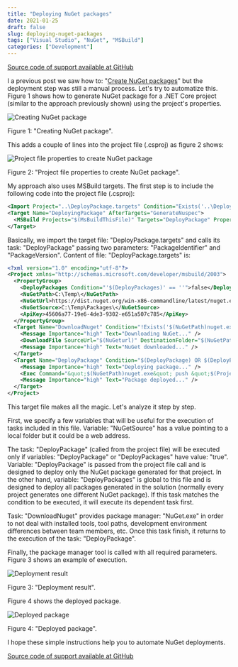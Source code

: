 ```yaml
---
title: "Deploying NuGet packages"
date: 2021-01-25
draft: false
slug: deploying-nuget-packages
tags: ["Visual Studio", "NuGet", "MSBuild"]
categories: ["Development"]
---
```

[Source code of support available at GitHub](https://github.com/rsotolongo/RS.Blog.Projects/tree/main/DeployPackages)

I a previous post we saw how to: "[Create NuGet packages](../creating_nuget_packages)" but the deployment step was still a manual process. Let's try to automatize this. Figure 1 shows how to generate NuGet package for a .NET Core project (similar to the approach previously shown) using the project's properties.

![Creating NuGet package](/deploying-nuget-packages/01.png)

Figure 1: "Creating NuGet package".

This adds a couple of lines into the project file (.csproj) as figure 2 shows:

![Project file properties to create NuGet package](/deploying-nuget-packages/02.png)

Figure 2: "Project file properties to create NuGet package".

My approach also uses MSBuild targets. The first step is to include the following code into the project file (.csproj):

``` XML
<Import Project="..\DeployPackage.targets" Condition="Exists('..\DeployPackage.targets')" />
<Target Name="DeployingPackage" AfterTargets="GenerateNuspec">
  <MSBuild Projects="$(MsBuildThisFile)" Targets="DeployPackage" Properties="PackageIdentifier=$(PackageId);PackageVersion=$(Version);DeployPackage=true" />
</Target>
```

Basically, we import the target file: "DeployPackage.targets" and calls its task: "DeployPackage" passing two parameters: "PackageIdentifier" and "PackageVersion". Content of file: "DeployPackage.targets" is:

``` XML
<?xml version="1.0" encoding="utf-8"?>
<Project xmlns="http://schemas.microsoft.com/developer/msbuild/2003">
  <PropertyGroup>
    <DeployPackages Condition="'$(DeployPackages)' == ''">false</DeployPackages>
    <NuGetPath>C:\Temp\</NuGetPath>
    <NuGetUrl>https://dist.nuget.org/win-x86-commandline/latest/nuget.exe</NuGetUrl>
    <NuGetSource>C:\Temp\Packages\</NuGetSource>
    <ApiKey>45606a77-19e6-4de3-9302-e651a507c785</ApiKey>
  </PropertyGroup>
  <Target Name="DownloadNuget" Condition="!Exists('$(NuGetPath)nuget.exe')">
    <Message Importance="high" Text="Downloading NuGet..." />
    <DownloadFile SourceUrl="$(NuGeturl)" DestinationFolder="$(NuGetPath)" />
    <Message Importance="high" Text="NuGet downloaded..." />
  </Target>
  <Target Name="DeployPackage" Condition="$(DeployPackage) OR $(DeployPackages)" DependsOnTargets="DownloadNuget">
    <Message Importance="high" Text="Deploying package..." />
    <Exec Command="&quot;$(NuGetPath)nuget.exe&quot; push &quot;$(ProjectDir)bin\$(Configuration)\$(PackageIdentifier).$(PackageVersion).nupkg&quot; -Source $(NuGetSource) -ApiKey $(ApiKey)" />
    <Message Importance="high" Text="Package deployed..." />
  </Target>
</Project>
```

This target file makes all the magic. Let's analyze it step by step.

First, we specify a few variables that will be useful for the execution of tasks included in this file. Variable: "NuGetSource" has a value pointing to a local folder but it could be a web address.

The task: "DeployPackage" (called from the project file) will be executed only if variables: "DeployPackage" or "DeployPackages" have value: "true". Variable: "DeployPackage" is passed from the project file call and is designed to deploy only the NuGet package generated for that project. In the other hand, variable: "DeployPackages" is global to this file and is designed to deploy all packages generated in the solution (normally every project generates one different NuGet package). If this task matches the condition to be executed, it will execute its dependent task first.

Task: "DownloadNuget" provides package manager: "NuGet.exe" in order to not deal with installed tools, tool paths, development environment differences between team members, etc. Once this task finish, it returns to the execution of the task: "DeployPackage".

Finally, the package manager tool is called with all required parameters. Figure 3 shows an example of execution.

![Deployment result](/deploying-nuget-packages/03.png)

Figure 3: "Deployment result".

Figure 4 shows the deployed package.

![Deployed package](/deploying-nuget-packages/04.png)

Figure 4: "Deployed package".

I hope these simple instructions help you to automate NuGet deployments.

[Source code of support available at GitHub](https://github.com/rsotolongo/RS.Blog.Projects/tree/main/DeployPackages)
